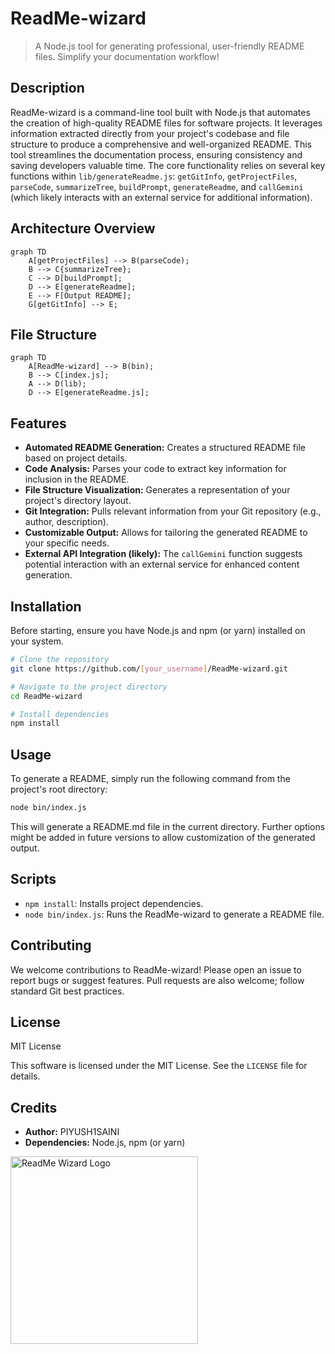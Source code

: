 # ReadMe-wizard

> A Node.js tool for generating professional, user-friendly README files.  Simplify your documentation workflow!

## Description

ReadMe-wizard is a command-line tool built with Node.js that automates the creation of high-quality README files for software projects.  It leverages information extracted directly from your project's codebase and file structure to produce a comprehensive and well-organized README. This tool streamlines the documentation process, ensuring consistency and saving developers valuable time.  The core functionality relies on several key functions within `lib/generateReadme.js`: `getGitInfo`, `getProjectFiles`, `parseCode`, `summarizeTree`, `buildPrompt`, `generateReadme`, and `callGemini` (which likely interacts with an external service for additional information).

## Architecture Overview

```mermaid
graph TD
    A[getProjectFiles] --> B(parseCode);
    B --> C{summarizeTree};
    C --> D[buildPrompt];
    D --> E[generateReadme];
    E --> F[Output README];
    G[getGitInfo] --> E;

```

## File Structure

```mermaid
graph TD
    A[ReadMe-wizard] --> B(bin);
    B --> C[index.js];
    A --> D(lib);
    D --> E[generateReadme.js];

```

## Features

* **Automated README Generation:**  Creates a structured README file based on project details.
* **Code Analysis:** Parses your code to extract key information for inclusion in the README.
* **File Structure Visualization:**  Generates a representation of your project's directory layout.
* **Git Integration:**  Pulls relevant information from your Git repository (e.g., author, description).
* **Customizable Output:** Allows for tailoring the generated README to your specific needs.
* **External API Integration (likely):**  The `callGemini` function suggests potential interaction with an external service for enhanced content generation.

## Installation

Before starting, ensure you have Node.js and npm (or yarn) installed on your system.

```bash
# Clone the repository
git clone https://github.com/[your_username]/ReadMe-wizard.git

# Navigate to the project directory
cd ReadMe-wizard

# Install dependencies
npm install
```

## Usage

To generate a README, simply run the following command from the project's root directory:

```bash
node bin/index.js
```

This will generate a README.md file in the current directory.  Further options might be added in future versions to allow customization of the generated output.

## Scripts

* `npm install`: Installs project dependencies.
* `node bin/index.js`: Runs the ReadMe-wizard to generate a README file.


## Contributing

We welcome contributions to ReadMe-wizard! Please open an issue to report bugs or suggest features.  Pull requests are also welcome; follow standard Git best practices.

## License

MIT License

This software is licensed under the MIT License. See the `LICENSE` file for details.

## Credits

* **Author:** PIYUSH1SAINI
* **Dependencies:** Node.js, npm (or yarn)





<a href="https://github.com/PIYUSH1SAINI/ReadMe-wizard.git" target="_blank">
<img src="https://res.cloudinary.com/dy1znaiby/image/upload/v1753459910/ReadMe-wizard-logo_ouhi2h.png" alt="ReadMe Wizard Logo" width="300"/>
</a>

    